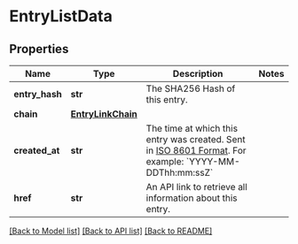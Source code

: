 # EntryListData

## Properties
Name | Type | Description | Notes
------------ | ------------- | ------------- | -------------
**entry_hash** | **str** | The SHA256 Hash of this entry. | 
**chain** | [**EntryLinkChain**](EntryLinkChain.md) |  | 
**created_at** | **str** | The time at which this entry was created. Sent in [ISO 8601 Format](https://en.wikipedia.org/wiki/ISO_8601). For example: &#x60;YYYY-MM-DDThh:mm:ssZ&#x60; | 
**href** | **str** | An API link to retrieve all information about this entry. | 

[[Back to Model list]](../README.md#documentation-for-models) [[Back to API list]](../README.md#documentation-for-api-endpoints) [[Back to README]](../README.md)



